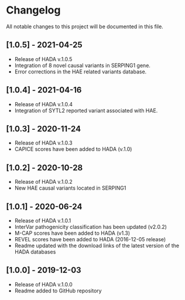 # Changelog
All notable changes to this project will be documented in this file.

## [1.0.5] - 2021-04-25
- Release of HADA v.1.0.5
- Integration of 8 novel causal variants in SERPING1 gene.
- Error corrections in the HAE related variants database.

## [1.0.4] - 2021-04-16
- Release of HADA v.1.0.4
- Integration of SYTL2 reported variant associated with HAE.

## [1.0.3] - 2020-11-24
- Release of HADA v.1.0.3
- CAPICE scores have been added to HADA (v.1.0)

## [1.0.2] - 2020-10-28
- Release of HADA v.1.0.2
- New HAE causal variants located in SERPING1

## [1.0.1] - 2020-06-24
- Release of HADA v.1.0.1
- InterVar pathogenicity classification has been updated (v2.0.2)
- M-CAP scores have been added to HADA (v1.3)
- REVEL scores have been added to HADA (2016-12-05 release)
- Readme updated with the download links of the latest version of the HADA databases

## [1.0.0] - 2019-12-03
- Release of HADA v.1.0.0
- Readme added to GitHub repository
